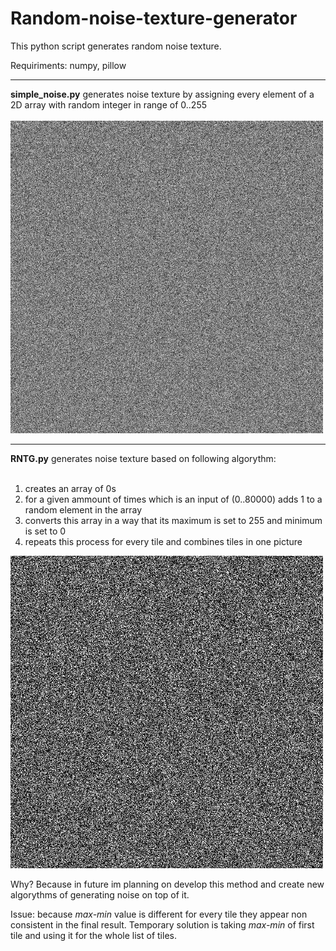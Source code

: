 # Random-noise-texture-generator

This python script generates random noise texture.

Requiriments: numpy, pillow

<hr>
<b>simple_noise.py</b> generates noise texture by assigning every element of a 2D array with random integer in range of 0..255
<br>
<br>
<img src = 'simple.png' width = 500>
<hr>
<b>RNTG.py</b> generates noise texture based on following algorythm:
<br>
<br>
<ol>
 <li>creates an array of 0s</li>
 <li>for a given ammount of times which is an input of (0..80000) adds 1 to a random element in the array</li>
 <li>converts this array in a way that its maximum is set to 255 and minimum is set to 0</li>
 <li>repeats this process for every tile and combines tiles in one picture</li>
 </ol>
 
 <img src = 'noise_texture.png' width = 500>
 
  Why? Because in future im planning on develop this method and create new algorythms of generating noise on top of it.
 
 Issue: because <i>max-min</i> value is different for every tile they appear non consistent in the final result. Temporary solution is taking <i>max-min</i> of first tile and using it for the whole list of tiles.
 


